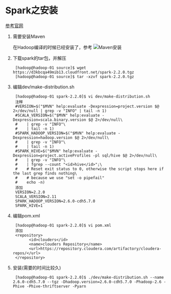 # Spark之安装

[参考官网](http://spark.apache.org/docs/latest/building-spark.html)

1. 需要安装Maven

	在Hadoop编译的时候已经安装了，参考
	![Maven安装](./Maven安装.png)

2. 下载spark的tar包，并解压

		[hadoop@hadoop-01 source]$ wget https://d3kbcqa49mib13.cloudfront.net/spark-2.2.0.tgz
		[hadoop@hadoop-01 source]$ tar -xzvf spark-2.2.0.tgz

3. 编辑dev/make-distribution.sh

		[hadoop@hadoop-01 spark-2.2.0]$ vi dev/make-distribution.sh
		注释
		#VERSION=$("$MVN" help:evaluate -Dexpression=project.version $@ 2>/dev/null | grep -v "INFO" | tail -n 1)
		#SCALA_VERSION=$("$MVN" help:evaluate -Dexpression=scala.binary.version $@ 2>/dev/null\
		#    | grep -v "INFO"\
		#    | tail -n 1)
		#SPARK_HADOOP_VERSION=$("$MVN" help:evaluate -Dexpression=hadoop.version $@ 2>/dev/null\
		#    | grep -v "INFO"\
		#    | tail -n 1)
		#SPARK_HIVE=$("$MVN" help:evaluate -Dexpression=project.activeProfiles -pl sql/hive $@ 2>/dev/null\
		#    | grep -v "INFO"\
		#    | fgrep --count "<id>hive</id>";\
		#    # Reset exit status to 0, otherwise the script stops here if the last grep finds nothing\
		#    # because we use "set -o pipefail"
		#    echo -n)
		添加
		VERSION=2.2.0
		SCALA_VERSION=2.11
		SPARK_HADOOP_VERSION=2.6.0-cdh5.7.0
		SPARK_HIVE=1

4. 编辑pom.xml

		[hadoop@hadoop-01 spark-2.2.0]$ vi pom.xml
		添加
		<repository>
		      <id>clouders</id>
		      <name>clouders Repository</name>
		      <url>https://repository.cloudera.com/artifactory/cloudera-repos/</url>
		</repository>

5. 安装(需要的时间比较久)

		[hadoop@hadoop-01 spark-2.2.0]$ ./dev/make-distribution.sh --name 2.6.0-cdh5.7.0 --tgz -Dhadoop.version=2.6.0-cdh5.7.0 -Phadoop-2.6 -Phive -Phive-thriftserver -Pyarn